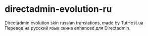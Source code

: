# directadmin-evolution-ru
Directadmin evolution skin russian translations, made by TutHost.ua 
Перевод на русский язык скина enhanced для Directadmin.
